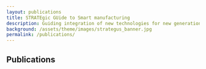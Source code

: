 ```yaml
---
layout: publications
title: STRATEgic GUide to Smart manufacturing
description: Guiding integration of new technologies for new generation of<br/>smart manufacturing systems
background: /assets/theme/images/strategus_banner.jpg
permalink: /publications/
---
```


## Publications
